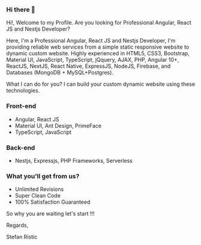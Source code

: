 ### Hi there 👋

Hi!, Welcome to my Profile.
Are you looking for Professional Angular, React JS and Nestjs Developer?

Here, I'm a Professional Angular, React JS and Nestjs Developer, I'm providing reliable web services from a simple static responsive website to dynamic custom website. Highly experienced in HTML5, CSS3, Bootstrap, Material UI, JavaScript, TypeScript, jQquery, AJAX, PHP, Angular 10+, ReactJS, NextJS, React Native, ExpressJS, NodeJS, Firebase, and Databases (MongoDB + MySQL+Postgres).

What I can do for you?
I can build your custom dynamic website using these technologies.

### Front-end
- Angular, React JS
- Material UI, Ant Design, PrimeFace
- TypeScript, JavaScript

### Back-end
- Nestjs, Expressjs, PHP Frameworks, Serverless

### What you'll get from us?
- Unlimited Revisions
- Super Clean Code
- 100% Satisfaction Guaranteed

So why you are waiting let's start !!!

Regards,

Stefan Ristic
